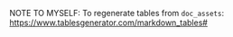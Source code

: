 NOTE TO MYSELF:
To regenerate tables from `doc_assets`: https://www.tablesgenerator.com/markdown_tables#